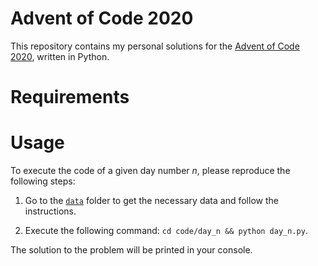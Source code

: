 # Advent of Code 2020

This repository contains my personal solutions for the [Advent of Code 2020](https://adventofcode.com/2020), written in Python. 

# Requirements

# Usage

To execute the code of a given day number *n*, please reproduce the following steps:

1. Go to the [`data`](https://github.com/luca-serra/advent-of-code-2k20/tree/main/data) folder to get the necessary data and follow the instructions.

2. Execute the following command: `cd code/day_n && python day_n.py`.

The solution to the problem will be printed in your console.
